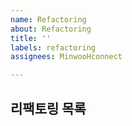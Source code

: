 ```yaml
---
name: Refactoring
about: Refactoring
title: ''
labels: refactoring
assignees: MinwooHconnect

---
```


**리팩토링 목록**
--
